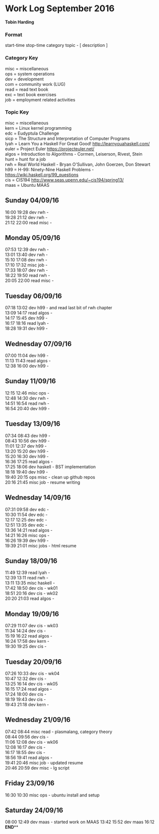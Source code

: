 Work Log September 2016    
=======================    
**Tobin Harding**    
    
### Format #    
start-time stop-time category topic - [ description ]    
    
### Category Key #    
misc = miscellaneous    
ops = system operations    
dev = development    
com = community work (LUG)    
read = read text book    
exc = text book exercises    
job = employment related activities    
    
### Topic Key #    
misc = miscellaneous    
kern = Linux kernel programming    
edc = Eudyptula Challenge    
sicp = The Structure and Interpretation of Computer Programs    
lyah = Learn You a Haskell For Great Good! http://learnyouahaskell.com/    
euler = Project Euler https://projecteuler.net/    
algos = Introduction to Algorithms - Cormen, Leiserson, Rivest, Stein    
hunt = hunt for a job    
rwh = Real World Haskell - Bryan O'Sullivan, John Goerzen, Don Stewart    
h99 = H-99: Ninety-Nine Haskell Problems - https://wiki.haskell.org/99_questions    
cis = CIS194 http://www.seas.upenn.edu/~cis194/spring13/    
maas = Ubuntu MAAS
    
Sunday 04/09/16    
----------------    
16:00 19:28 dev rwh -    
19:28 21:12 dev rwh -    
21:12 22:00 read misc -    
    
Monday 05/09/16    
----------------    
07:53 12:39 dev rwh -    
13:01 13:40 dev rwh -    
15:10 17:08 dev rwh -    
17:10 17:32 misc job -    
17:33 18:07 dev rwh -    
18:22 19:50 read rwh -    
20:05 22:00 read misc -    
    
Tuesday 06/09/16    
----------------    
07:18 13:02 dev h99 - and read last bit of rwh chapter    
13:09 14:17 read algos -    
14:17 15:45 dev h99 -    
16:17 18:16 read lyah -    
18:28 19:31 dev h99 -    
    
Wednesday 07/09/16    
----------------    
07:00 11:04 dev h99 -    
11:13 11:43 read algos -    
12:38 16:00 dev h99 -    
    
Sunday 11/09/16    
----------------    
12:15 12:46 misc ops -    
12:48 14:30 dev rwh -    
14:51 16:54 read rwh -    
16:54 20:40 dev h99 -    
    
Tuesday 13/09/16    
----------------    
07:34 08:43 dev h99 -    
08:43 10:56 dev h99 -    
11:01 12:37 dev h99 -    
13:20 15:20 dev h99 -    
15:20 16:30 dev h99 -    
16:36 17:25 read algos -    
17:25 18:06 dev haskell - BST implementation    
18:18 19:40 dev h99 -    
19:40 20:15 ops misc - clean up github repos    
20:16 21:45 misc job - resume writing    
    
Wednesday 14/09/16    
----------------    
07:31 09:58 dev edc -    
10:30 11:54 dev edc -    
12:17 12:25 dev edc -    
12:51 13:35 dev edc -    
13:36 14:21 read algos -    
14:21 16:26 misc ops -    
16:26 19:39 dev h99 -    
19:39 21:01 misc jobs - html resume    
    
Sunday 18/09/16    
----------------    
11:49 12:39 read lyah -    
12:39 13:11 read rwh -    
13:11 13:35 misc haskell -    
17:42 18:50 dev cis - wk01    
18:51 20:16 dev cis - wk02    
20:20 21:03 read algos -    
    
Monday 19/09/16    
----------------    
07:29 11:07 dev cis - wk03    
11:34 14:24 dev cis -    
15:19 16:22 read algos -    
16:24 17:58 dev kern -    
19:30 19:25 dev cis -    
    
Tuesday 20/09/16    
----------------    
07:26 10:33 dev cis - wk04    
10:47 12:32 dev cis -    
13:25 16:14 dev cis - wk05    
16:15 17:24 read algos -    
17:24 18:00 dev cis -    
18:19 19:43 dev cis -    
19:43 21:18 dev kern -    
    
Wednesday 21/09/16    
----------------    
07:42 08:44 misc read - plasmalang, category theory    
08:44 09:56 dev cis -    
11:06 12:08 dev cis - wk06    
12:08 16:17 dev cis -    
16:17 18:55 dev cis -    
18:56 19:41 read algos -    
19:41 20:46 misc job - updated resume    
20:46 20:59 dev misc - lg script  

Friday 23/09/16
----------------
16:30 10:30 misc ops - ubuntu install and setup
    
Saturday 24/09/16
-----------------
08:00 12:49 dev maas - started work on MAAS
13:42 15:52 dev maas
16:12
******END********    
